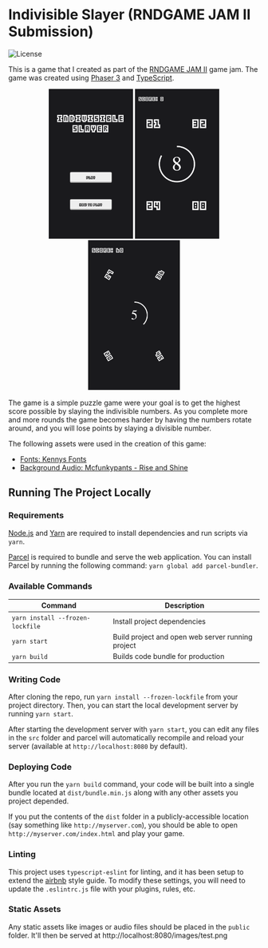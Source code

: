 # Indivisible Slayer (RNDGAME JAM II Submission)

![License](https://img.shields.io/badge/license-MIT-green)

This is a game that I created as part of the <a href="https://itch.io/jam/rndgame-jam-2" target="_blank">RNDGAME JAM II</a> game jam. The game was created using <a href="https://phaser.io/" target="_blank">Phaser 3</a> and <a href="https://www.typescriptlang.org/" target="_blank">TypeScript</a>.

<p align="center">
  <img src="./.github/image1.png?raw=true" height="300" title="Title Screen">
  <img src="./.github/image2.png?raw=true" height="300" alt="Gameplay Screenshot">
  <img src="./.github/image4.png?raw=true" height="300" alt="Gameplay Screenshot 2">
</p>

The game is a simple puzzle game were your goal is to get the highest score possible by slaying the indivisible numbers. As you complete more and more rounds the game becomes harder by having the numbers rotate around, and you will lose points by slaying a divisible number.

The following assets were used in the creation of this game:
- <a href="https://www.kenney.nl/assets/kenney-fonts" target="_blank">Fonts: Kennys Fonts</a>
- <a href="https://soundcloud.com/mcfunkypants2018/rise-and-shine" target="_blank">Background Audio: Mcfunkypants - Rise and Shine</a>

## Running The Project Locally

### Requirements

[Node.js](https://nodejs.org) and [Yarn](https://yarnpkg.com/) are required to install dependencies and run scripts via `yarn`.

[Parcel](https://parceljs.org/getting_started.html) is required to bundle and serve the web application. You can install Parcel by running the following command: `yarn global add parcel-bundler`.

### Available Commands

| Command | Description |
|---------|-------------|
| `yarn install --frozen-lockfile` | Install project dependencies |
| `yarn start` | Build project and open web server running project |
| `yarn build` | Builds code bundle for production |

### Writing Code

After cloning the repo, run `yarn install --frozen-lockfile` from your project directory. Then, you can start the local development
server by running `yarn start`.

After starting the development server with `yarn start`, you can edit any files in the `src` folder
and parcel will automatically recompile and reload your server (available at `http://localhost:8080`
by default).

### Deploying Code

After you run the `yarn build` command, your code will be built into a single bundle located at
`dist/bundle.min.js` along with any other assets you project depended.

If you put the contents of the `dist` folder in a publicly-accessible location (say something like `http://myserver.com`),
you should be able to open `http://myserver.com/index.html` and play your game.

### Linting

This project uses `typescript-eslint` for linting, and it has been setup to extend the [airbnb](https://github.com/airbnb/javascript) style guide. To modify these settings, you will need to update the `.eslintrc.js` file with your plugins, rules, etc.

### Static Assets

Any static assets like images or audio files should be placed in the `public` folder. It'll then be served at http://localhost:8080/images/test.png
